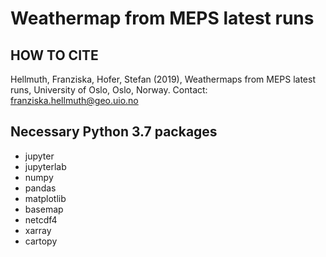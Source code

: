 # Weathermap from MEPS latest runs

## HOW TO CITE
Hellmuth, Franziska, Hofer, Stefan (2019), Weathermaps from MEPS latest runs, University of Oslo, Oslo, Norway. Contact: franziska.hellmuth@geo.uio.no


## Necessary Python 3.7 packages
- jupyter
- jupyterlab
- numpy
- pandas
- matplotlib
- basemap
- netcdf4
- xarray
- cartopy
